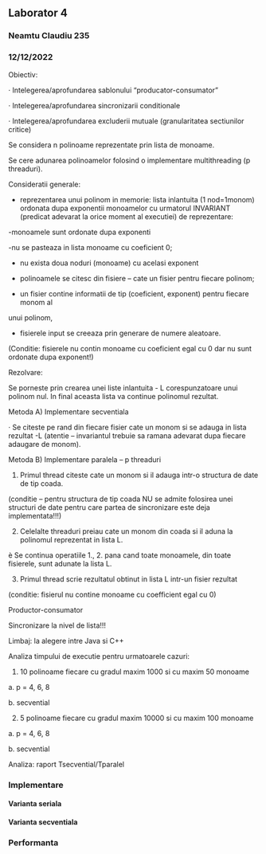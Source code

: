 ## Laborator 4

### Neamtu Claudiu 235
### 12/12/2022

Obiectiv:

· Intelegerea/aprofundarea sablonului “producator-consumator”

· Intelegerea/aprofundarea sincronizarii conditionale

· Intelegerea/aprofundarea excluderii mutuale (granularitatea sectiunilor critice)

Se considera n polinoame reprezentate prin lista de monoame.

Se cere adunarea polinoamelor folosind o implementare multithreading (p threaduri).

Consideratii generale:

- reprezentarea unui polinom in memorie: lista inlantuita (1 nod=1monom) ordonata dupa exponentii monoamelor cu urmatorul INVARIANT (predicat adevarat la orice moment al executiei) de reprezentare:

-monoamele sunt ordonate dupa exponenti

-nu se pasteaza in lista monoame cu coeficient 0;

- nu exista doua noduri (monoame) cu acelasi exponent

- polinoamele se citesc din fisiere – cate un fisier pentru fiecare polinom;

- un fisier contine informatii de tip (coeficient, exponent) pentru fiecare monom al

unui polinom,

- fisierele input se creeaza prin generare de numere aleatoare.

(Conditie: fisierele nu contin monoame cu coeficient egal cu 0 dar nu sunt ordonate dupa exponent!)

Rezolvare:

Se porneste prin crearea unei liste inlantuita - L corespunzatoare unui polinom nul. In final aceasta lista va continue polinomul rezultat.

Metoda A) Implementare secventiala

· Se citeste pe rand din fiecare fisier cate un monom si se adauga in lista rezultat -L (atentie – invariantul trebuie sa ramana adevarat dupa fiecare adaugare de monom).

Metoda B) Implementare paralela – p threaduri

1. Primul thread citeste cate un monom si il adauga intr-o structura de date de tip coada.

(conditie – pentru structura de tip coada NU se admite folosirea unei structuri de date pentru care partea de sincronizare este deja implementata!!!)

2. Celelalte threaduri preiau cate un monom din coada si il aduna la polinomul reprezentat in lista L.

è Se continua operatiile 1., 2. pana cand toate monoamele, din toate fisierele, sunt adunate la lista L.

3. Primul thread scrie rezultatul obtinut in lista L intr-un fisier rezultat

(conditie: fisierul nu contine monoame cu coefficient egal cu 0)

Productor-consumator

Sincronizare la nivel de lista!!!

Limbaj: la alegere intre Java si C++

Analiza timpului de executie pentru urmatoarele cazuri:

1) 10 polinoame fiecare cu gradul maxim 1000 si cu maxim 50 monoame

a. p = 4, 6, 8

b. secvential

2) 5 polinoame fiecare cu gradul maxim 10000 si cu maxim 100 monoame

a. p = 4, 6, 8

b. secvential

Analiza: raport Tsecvential/Tparalel

### Implementare

#### Varianta seriala

#### Varianta secventiala

### Performanta